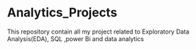 # Analytics_Projects
This repository contain all my project related to  Exploratory Data Analysis(EDA), SQL ,power Bi and data analytics
